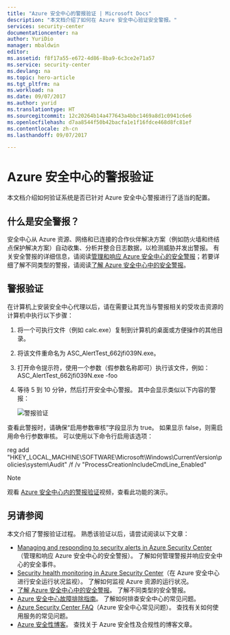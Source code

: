 ```yaml
---
title: "Azure 安全中心的警报验证 | Microsoft Docs"
description: "本文档介绍了如何在 Azure 安全中心验证安全警报。"
services: security-center
documentationcenter: na
author: YuriDio
manager: mbaldwin
editor: 
ms.assetid: f8f17a55-e672-4d86-8ba9-6c3ce2e71a57
ms.service: security-center
ms.devlang: na
ms.topic: hero-article
ms.tgt_pltfrm: na
ms.workload: na
ms.date: 09/07/2017
ms.author: yurid
ms.translationtype: HT
ms.sourcegitcommit: 12c20264b14a477643a4bbc1469a8d1c0941c6e6
ms.openlocfilehash: d7aa8544f50b42bacfa1e1f16fdce468d8fc81ef
ms.contentlocale: zh-cn
ms.lasthandoff: 09/07/2017

---
```

# <a name="alerts-validation-in-azure-security-center"></a>Azure 安全中心的警报验证
本文档介绍如何验证系统是否已针对 Azure 安全中心警报进行了适当的配置。

## <a name="what-are-security-alerts"></a>什么是安全警报？
安全中心从 Azure 资源、网络和已连接的合作伙伴解决方案（例如防火墙和终结点保护解决方案）自动收集、分析并整合日志数据，以检测威胁并发出警报。 有关安全警报的详细信息，请阅读[管理和响应 Azure 安全中心的安全警报](https://docs.microsoft.com/azure/security-center/security-center-managing-and-responding-alerts)；若要详细了解不同类型的警报，请阅读[了解 Azure 安全中心中的安全警报](https://docs.microsoft.com/azure/security-center/security-center-alerts-type)。

## <a name="alert-validation"></a>警报验证
在计算机上安装安全中心代理以后，请在需要让其充当与警报相关的受攻击资源的计算机中执行以下步骤：

1. 将一个可执行文件（例如 calc.exe）复制到计算机的桌面或方便操作的其他目录。
2. 将该文件重命名为 ASC_AlertTest_662jfi039N.exe。
3. 打开命令提示符，使用一个参数（假参数名称即可）执行该文件，例如：ASC_AlertTest_662jfi039N.exe -foo
4. 等待 5 到 10 分钟，然后打开安全中心警报。 其中会显示类似以下内容的警报：

    ![警报验证](./media/security-center-alert-validation/security-center-alert-validation-fig2.png)

查看此警报时，请确保“启用参数审核”字段显示为 true。 如果显示 false，则需启用命令行参数审核。 可以使用以下命令行启用该选项：

reg add "HKEY_LOCAL_MACHINE\SOFTWARE\Microsoft\Windows\CurrentVersion\policies\system\Audit" /f /v "ProcessCreationIncludeCmdLine_Enabled"


> [!NOTE]
> 观看 [Azure 安全中心内的警报验证](https://channel9.msdn.com/Blogs/Azure-Security-Videos/Alert-Validation-in-Azure-Security-Center)视频，查看此功能的演示。 

## <a name="see-also"></a>另请参阅
本文介绍了警报验证过程。 熟悉该验证以后，请尝试阅读以下文章：

* [Managing and responding to security alerts in Azure Security Center](https://docs.microsoft.com/azure/security-center/security-center-managing-and-responding-alerts)（管理和响应 Azure 安全中心的安全警报）。 了解如何管理警报并响应安全中心的安全事件。
* [Security health monitoring in Azure Security Center](security-center-monitoring.md)（在 Azure 安全中心进行安全运行状况监视）。 了解如何监视 Azure 资源的运行状况。
* [了解 Azure 安全中心中的安全警报](https://docs.microsoft.com/azure/security-center/security-center-alerts-type)。 了解不同类型的安全警报。
* [Azure 安全中心故障排除指南](https://docs.microsoft.com/azure/security-center/security-center-troubleshooting-guide)。 了解如何排查安全中心的常见问题。 
* [Azure Security Center FAQ](security-center-faq.md)（Azure 安全中心常见问题）。 查找有关如何使用服务的常见问题。
* [Azure 安全性博客](http://blogs.msdn.com/b/azuresecurity/)。 查找关于 Azure 安全性及合规性的博客文章。


